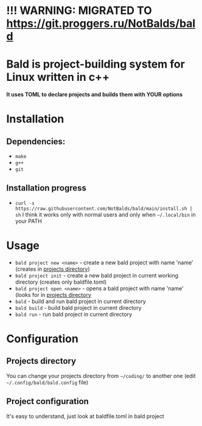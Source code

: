 # !!! WARNING: MIGRATED TO https://git.proggers.ru/NotBalds/bald
# Bald is project-building system for Linux written in c++
#### It uses TOML to declare projects and builds them with YOUR options

# Installation
## Dependencies:
- ```make```
- ```g++```
- ```git```
## Installation progress
- ```curl -s https://raw.githubusercontent.com/NotBalds/bald/main/install.sh | sh```
I think it works only with normal users and only when ```~/.local/bin``` in your PATH
# Usage
- ```bald project new <name>``` - create a new bald project with name 'name' (creates in [projects directory](#Configuration))
- ```bald project init``` - create a new bald project in current working directory (creates only baldfile.toml)
- ```bald project open <name>``` - opens a bald project with name 'name' (looks for in [projects directory](#Configuration)
- ```bald``` - build and run bald project in current directory
- ```bald build``` - build bald project in current directory
- ```bald run``` - run bald project in current directory

# Configuration
## Projects directory
You can change your projects directory from ```~/coding/``` to another one (edit ```~/.config/bald/bald.config``` file)
## Project configuration
It's easy to understand, just look at baldfile.toml in bald project
